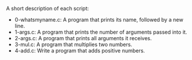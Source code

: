 A short description of each script:
+ 0-whatsmyname.c: A program that prints its name, followed by a new line.
+ 1-args.c: A program that prints the number of arguments passed into it.
+ 2-args.c: A program that prints all arguments it receives.
+ 3-mul.c: A program that multiplies two numbers.
+ 4-add.c: Write a program that adds positive numbers.
